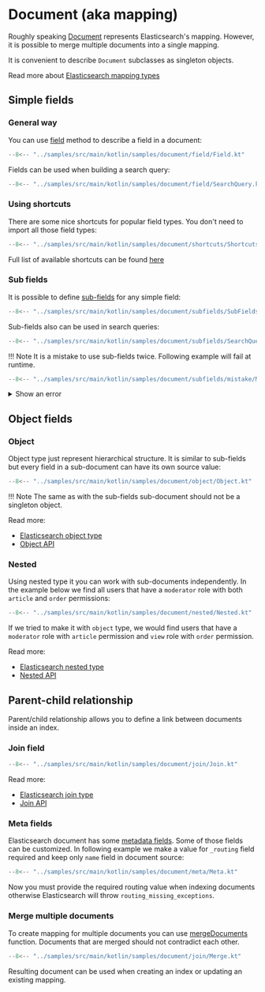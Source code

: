 # Document (aka mapping)

Roughly speaking [Document](https://anti-social.github.io/elasticmagic-kt/api/latest/elasticmagic/dev.evo.elasticmagic/-document/index.html)
represents Elasticsearch's mapping. However, it is possible to merge multiple documents into 
a single mapping.

It is convenient to describe `Document` subclasses as singleton objects.

Read more about 
[Elasticsearch mapping types](https://www.elastic.co/guide/en/elasticsearch/reference/current/mapping-types.html)

## Simple fields

### General way

You can use [field](https://anti-social.github.io/elasticmagic-kt/api/latest/elasticmagic/dev.evo.elasticmagic/-field-set/field.html)
method to describe a field in a document:

```kotlin
--8<-- "../samples/src/main/kotlin/samples/document/field/Field.kt"
```

Fields can be used when building a search query:

```kotlin
--8<-- "../samples/src/main/kotlin/samples/document/field/SearchQuery.kt"
```

### Using shortcuts

There are some nice shortcuts for popular field types. 
You don't need to import all those field types:

```kotlin
--8<-- "../samples/src/main/kotlin/samples/document/shortcuts/Shortcuts.kt"
```

Full list of available shortcuts can be found 
[here](https://anti-social.github.io/elasticmagic-kt/api/latest/elasticmagic/dev.evo.elasticmagic/-base-document/index.html)

### Sub fields

It is possible to define [sub-fields](https://anti-social.github.io/elasticmagic-kt/api/latest/elasticmagic/dev.evo.elasticmagic/-sub-fields/index.html)
for any simple field:

```kotlin
--8<-- "../samples/src/main/kotlin/samples/document/subfields/SubFields.kt"
```

Sub-fields also can be used in search queries:

```kotlin
--8<-- "../samples/src/main/kotlin/samples/document/subfields/SearchQuery.kt"
```

!!! Note
    It is a mistake to use sub-fields twice. Following example will fail at runtime.

```kotlin
--8<-- "../samples/src/main/kotlin/samples/document/subfields/mistake/Mistake.kt"
```

<details>
  <summary>Show an error</summary>
  
```
Exception in thread "main" java.lang.ExceptionInInitializerError
        at samples.document.subfields.mistake.MistakeKt.main(Mistake.kt:17)
        at samples.document.subfields.mistake.MistakeKt.main(Mistake.kt)
Caused by: java.lang.IllegalStateException: Field [description] has already been initialized as [about]
        at dev.evo.elasticmagic.SubFields$UnboundSubFields.provideDelegate(Document.kt:363)
        at samples.document.subfields.mistake.UserDoc.<clinit>(Mistake.kt:13)
        ... 2 more
```
</details>

## Object fields

### Object

Object type just represent hierarchical structure. It is similar to sub-fields but every field
in a sub-document can have its own source value:

```kotlin
--8<-- "../samples/src/main/kotlin/samples/document/object/Object.kt"
```

!!! Note
    The same as with the sub-fields sub-document should not be a singleton object. 

Read more:

  * [Elasticsearch object type](https://www.elastic.co/guide/en/elasticsearch/reference/current/object.html)
  * [Object API](https://anti-social.github.io/elasticmagic-kt/api/latest/elasticmagic/dev.evo.elasticmagic/-base-document/obj.html)

### Nested

Using nested type it you can work with sub-documents independently. 
In the example below we find all users that have a `moderator` role with both 
`article` and `order` permissions:

```kotlin
--8<-- "../samples/src/main/kotlin/samples/document/nested/Nested.kt"
```

If we tried to make it with `object` type, we would find users that have 
a `moderator` role with `article` permission and `view` role with `order` permission.

Read more:
  
  * [Elasticsearch nested type](https://www.elastic.co/guide/en/elasticsearch/reference/current/nested.html)
  * [Nested API](https://anti-social.github.io/elasticmagic-kt/api/latest/elasticmagic/dev.evo.elasticmagic/-base-document/nested.html)

## Parent-child relationship

Parent/child relationship allows you to define a link between documents inside an index.

### Join field

```kotlin
--8<-- "../samples/src/main/kotlin/samples/document/join/Join.kt"
```

Read more:
  
  * [Elasticsearch join type](https://www.elastic.co/guide/en/elasticsearch/reference/current/parent-join.html)
  * [Join API](https://anti-social.github.io/elasticmagic-kt/api/latest/elasticmagic/dev.evo.elasticmagic/-field-set/join.html)

### Meta fields

Elasticsearch document has some [metadata fields](https://www.elastic.co/guide/en/elasticsearch/reference/current/mapping-fields.html).
Some of those fields can be customized. In following example we make a value for `_routing`
field required and keep only `name` field in document source:

```kotlin
--8<-- "../samples/src/main/kotlin/samples/document/meta/Meta.kt"
```

Now you must provide the required routing value when indexing documents otherwise Elasticsearch
will throw `routing_missing_exceptions`.

### Merge multiple documents

To create mapping for multiple documents you can use
[mergeDocuments](https://anti-social.github.io/elasticmagic-kt/api/latest/elasticmagic/dev.evo.elasticmagic/merge-documents.html)
function. Documents that are merged should not contradict each other.

```kotlin
--8<-- "../samples/src/main/kotlin/samples/document/join/Merge.kt"
```

Resulting document can be used when creating an index or updating an existing mapping. 
